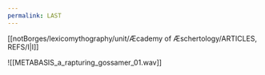 ```yaml
---
permalink: LAST
---
```

[[notBorges/lexicomythography/unit/Æcademy of Æschertology/ARTICLES, REFS/I|I]]

![[METABASIS_a_rapturing_gossamer_01.wav]]